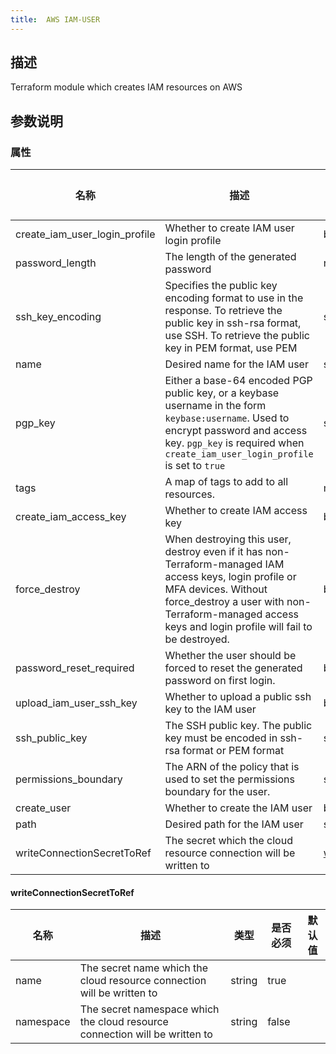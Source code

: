 ```yaml
---
title:  AWS IAM-USER
---
```


## 描述

Terraform module which creates IAM resources on AWS

## 参数说明


### 属性

 名称 | 描述 | 类型 | 是否必须 | 默认值 
 ------------ | ------------- | ------------- | ------------- | ------------- 
 create_iam_user_login_profile | Whether to create IAM user login profile | bool | false |  
 password_length | The length of the generated password | number | false |  
 ssh_key_encoding | Specifies the public key encoding format to use in the response. To retrieve the public key in ssh-rsa format, use SSH. To retrieve the public key in PEM format, use PEM | string | false |  
 name | Desired name for the IAM user | string | true |  
 pgp_key | Either a base-64 encoded PGP public key, or a keybase username in the form `keybase:username`. Used to encrypt password and access key. `pgp_key` is required when `create_iam_user_login_profile` is set to `true` | string | false |  
 tags | A map of tags to add to all resources. | map(string) | false |  
 create_iam_access_key | Whether to create IAM access key | bool | false |  
 force_destroy | When destroying this user, destroy even if it has non-Terraform-managed IAM access keys, login profile or MFA devices. Without force_destroy a user with non-Terraform-managed access keys and login profile will fail to be destroyed. | bool | false |  
 password_reset_required | Whether the user should be forced to reset the generated password on first login. | bool | false |  
 upload_iam_user_ssh_key | Whether to upload a public ssh key to the IAM user | bool | false |  
 ssh_public_key | The SSH public key. The public key must be encoded in ssh-rsa format or PEM format | string | false |  
 permissions_boundary | The ARN of the policy that is used to set the permissions boundary for the user. | string | false |  
 create_user | Whether to create the IAM user | bool | false |  
 path | Desired path for the IAM user | string | false |  
 writeConnectionSecretToRef | The secret which the cloud resource connection will be written to | [writeConnectionSecretToRef](#writeConnectionSecretToRef) | false |  


#### writeConnectionSecretToRef

 名称 | 描述 | 类型 | 是否必须 | 默认值 
 ------------ | ------------- | ------------- | ------------- | ------------- 
 name | The secret name which the cloud resource connection will be written to | string | true |  
 namespace | The secret namespace which the cloud resource connection will be written to | string | false |  
